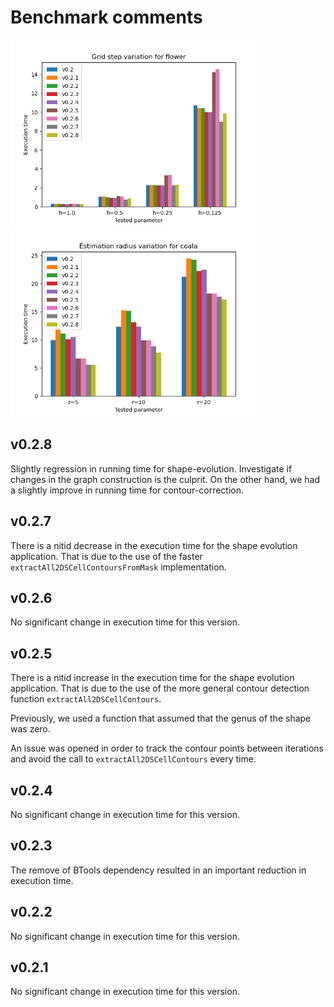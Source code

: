 # Benchmark comments

<img alt="Last benchmark" src="https://github.com/danoan/graph-flow/blob/master/lab/benchmark/last-benchmark.png" width="400" /><img alt="Last benchmark" src="https://github.com/danoan/graph-flow/blob/master/lab/benchmark/last-benchmark-contour-correction.png" width="400" />

## v0.2.8
Slightly regression in running time for shape-evolution. Investigate if changes in the graph construction is the culprit. On the other hand, we had a slightly improve in running time for contour-correction.

## v0.2.7
There is a nitid decrease in the execution time for the shape evolution application. That is due to the use of the faster `extractAll2DSCellContoursFromMask` implementation.

## v0.2.6
No significant change in execution time for this version.

## v0.2.5
There is a nitid increase in the execution time for the shape evolution application. That is due to the use of the more general contour detection function `extractAll2DSCellContours`.

Previously, we used a function that assumed that the genus of the shape was zero.

An issue was opened in order to track the contour points between iterations and avoid the call to `extractAll2DSCellContours` every time.

## v0.2.4
No significant change in execution time for this version.

## v0.2.3
The remove of BTools dependency resulted in an important reduction in execution time.

## v0.2.2
No significant change in execution time for this version.

## v0.2.1
No significant change in execution time for this version.
